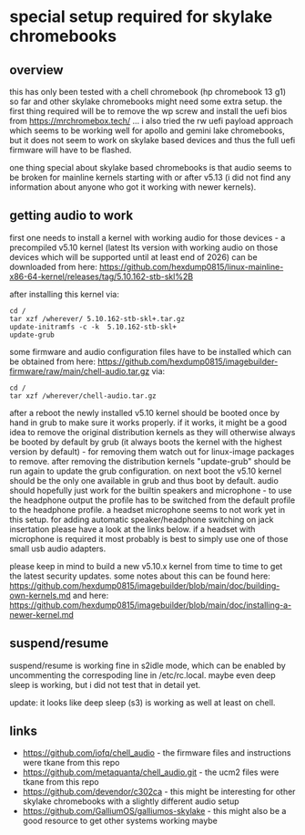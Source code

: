 # special setup required for skylake chromebooks

## overview

this has only been tested with a chell chromebook (hp chromebook 13 g1) so far
and other skylake chromebooks might need some extra setup. the first thing
required will be to remove the wp screw and install the uefi bios from
https://mrchromebox.tech/ ... i also tried the rw uefi payload approach which
seems to be working well for apollo and gemini lake chromebooks, but it does
not seem to work on skylake based devices and thus the full uefi firmware will
have to be flashed.

one thing special about skylake based chromebooks is that audio seems to be
broken for mainline kernels starting with or after v5.13 (i did not find any
information about anyone who got it working with newer kernels).

## getting audio to work

first one needs to install a kernel with working audio for those devices - a
precompiled v5.10 kernel (latest lts version with working audio on those
devices which will be supported until at least end of 2026) can be downloaded
from here:
https://github.com/hexdump0815/linux-mainline-x86-64-kernel/releases/tag/5.10.162-stb-skl%2B

after installing this kernel via:
```
cd /
tar xzf /wherever/ 5.10.162-stb-skl+.tar.gz
update-initramfs -c -k  5.10.162-stb-skl+
update-grub
```
some firmware and audio configuration files have to be installed which can be
obtained from here:
https://github.com/hexdump0815/imagebuilder-firmware/raw/main/chell-audio.tar.gz
via:
```
cd /
tar xzf /wherever/chell-audio.tar.gz
```

after a reboot the newly installed v5.10 kernel should be booted once by hand
in grub to make sure it works properly. if it works, it might be a good idea
to remove the original distribution kernels as they will otherwise always be
booted by default by grub (it always boots the kernel with the highest version
by default) - for removing them watch out for linux-image packages to remove.
after removing the distribution kernels "update-grub" should be run again to
update the grub configuration. on next boot the v5.10 kernel should be the
only one available in grub and thus boot by default. audio should hopefully
just work for the builtin speakers and microphone - to use the headphone
output the profile has to be switched from the default profile to the
headphone profile. a headset microphone seems to not work yet in this setup.
for adding automatic speaker/headphone switching on jack insertation please
have a look at the links below. if a headset with microphone is required it
most probably is best to simply use one of those small usb audio adapters.

please keep in mind to build a new v5.10.x kernel from time to time to get
the latest security updates. some notes about this can be found here:
https://github.com/hexdump0815/imagebuilder/blob/main/doc/building-own-kernels.md
and here:
https://github.com/hexdump0815/imagebuilder/blob/main/doc/installing-a-newer-kernel.md

## suspend/resume

suspend/resume is working fine in s2idle mode, which can be enabled by
uncommenting the correspoding line in /etc/rc.local. maybe even deep sleep
is working, but i did not test that in detail yet.

update: it looks like deep sleep (s3) is working as well at least on chell.

## links

- https://github.com/iofq/chell_audio - the firmware files and instructions were tkane from this repo
- https://github.com/metaquanta/chell_audio.git - the ucm2 files were tkane from this repo
- https://github.com/devendor/c302ca - this might be interesting for other skylake chromebooks with a slightly different audio setup
- https://github.com/GalliumOS/galliumos-skylake - this might also be a good resource to get other systems working maybe
